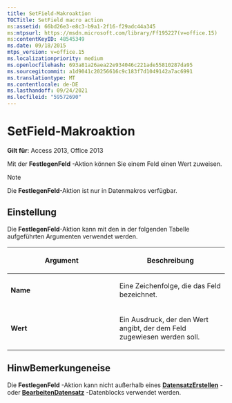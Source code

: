 ```yaml
---
title: SetField-Makroaktion
TOCTitle: SetField macro action
ms:assetid: 66bd26e3-e8c3-b9a1-2f16-f29adc44a345
ms:mtpsurl: https://msdn.microsoft.com/library/Ff195227(v=office.15)
ms:contentKeyID: 48545349
ms.date: 09/18/2015
mtps_version: v=office.15
ms.localizationpriority: medium
ms.openlocfilehash: 693a81a26aea22e934046c221ade55810287da95
ms.sourcegitcommit: a1d9041c20256616c9c183f7d1049142a7ac6991
ms.translationtype: MT
ms.contentlocale: de-DE
ms.lasthandoff: 09/24/2021
ms.locfileid: "59572690"
---
```

# <a name="setfield-macro-action"></a>SetField-Makroaktion

**Gilt für**: Access 2013, Office 2013

Mit der **FestlegenFeld** -Aktion können Sie einem Feld einen Wert zuweisen.

> [!NOTE]
> Die **FestlegenFeld**-Aktion ist nur in Datenmakros verfügbar.

## <a name="setting"></a>Einstellung

Die **FestlegenFeld**-Aktion kann mit den in der folgenden Tabelle aufgeführten Argumenten verwendet werden.

<table>
<colgroup>
<col style="width: 50%" />
<col style="width: 50%" />
</colgroup>
<thead>
<tr class="header">
<th><p>Argument</p></th>
<th><p>Beschreibung</p></th>
</tr>
</thead>
<tbody>
<tr class="odd">
<td><p><strong>Name</strong></p></td>
<td><p>Eine Zeichenfolge, die das Feld bezeichnet.</p></td>
</tr>
<tr class="even">
<td><p><strong>Wert</strong></p></td>
<td><p>Ein Ausdruck, der den Wert angibt, der dem Feld zugewiesen werden soll.</p></td>
</tr>
</tbody>
</table>


## <a name="remarks"></a>HinwBemerkungeneise

Die **FestlegenFeld** -Aktion kann nicht außerhalb eines **[DatensatzErstellen](createrecord-data-block.md)** - oder **[BearbeitenDatensatz](editrecord-data-block.md)** -Datenblocks verwendet werden.

